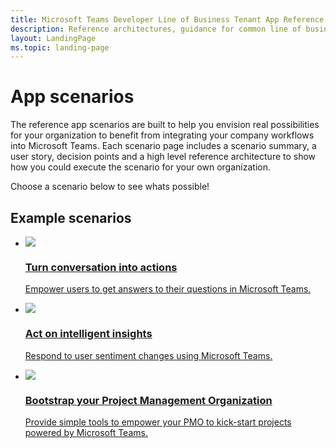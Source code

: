 ```yaml
---
title: Microsoft Teams Developer Line of Business Tenant App Reference Scenarios
description: Reference architectures, guidance for common line of business (lob) apps or Tenant apps in Microsoft Teams.
layout: LandingPage
ms.topic: landing-page
---
```


# App scenarios

The reference app scenarios are built to help you envision real possibilities for your organization to benefit from integrating your company workflows into Microsoft Teams. Each scenario page includes a scenario summary, a user story, decision points and a high level reference architecture to show how you could execute the scenario for your own organization. 

Choose a scenario below to see whats possible!


## Example scenarios

<ul  class="panelContent cardsC">
<li>
    <a href="lob-faq-scenario.md">
        <div class="cardSize">
            <div class="cardPadding">
                <div class="card">
                    <div class="cardImageOuter">
                        <div class="cardImage bgdAccent1">
                            <img src="https://docs.microsoft.com/media/illustrations/bcs-partner-advanced-management-faq-2.svg" alt=" " />
                        </div>
                    </div>
                    <div class="cardText">
                        <h3>Turn conversation into actions</h3>
                        <p>Empower users to get answers to their questions in Microsoft Teams.</p>
                    </div>
                </div>
            </div>
        </div>
    </a>
</li>
<li>
    <a href="lob-marketing-scenario.md">
        <div class="cardSize">
            <div class="cardPadding">
                <div class="card">
                    <div class="cardImageOuter">
                        <div class="cardImage bgdAccent1">
                            <img src="https://docs.microsoft.com/media/illustrations/virtualization-hperv-server-community.svg" alt=" " />
                        </div>
                    </div>
                    <div class="cardText">
                        <h3>Act on intelligent insights</h3>
                        <p>Respond to user sentiment changes using Microsoft Teams.</p>
                    </div>
                </div>
            </div>
        </div>
    </a>
</li>
<li>
    <a href="lob-pmo-scenario.md">
        <div class="cardSize">
            <div class="cardPadding">
                <div class="card">
                    <div class="cardImageOuter">
                        <div class="cardImage bgdAccent1">
                            <img src="https://docs.microsoft.com/media/illustrations/teams-fast-track.svg" alt=" " />
                        </div>
                    </div>
                    <div class="cardText">
                        <h3>Bootstrap your Project Management Organization</h3>
                        <p>Provide simple tools to empower your PMO to kick-start projects powered by Microsoft Teams.</p>
                    </div>
                </div>
            </div>
        </div>
    </a>
</li>
</ul>
